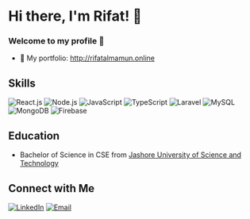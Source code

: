 # Hi there, I'm Rifat! 👋

### Welcome to my profile 👋
- 💬 My portfolio: http://rifatalmamun.online

## Skills
![React.js](https://img.shields.io/badge/React-Advanced-blueviolet)
![Node.js](https://img.shields.io/badge/Node.js-Intermediate-green)
![JavaScript](https://img.shields.io/badge/JavaScript-Expert-yellow)
![TypeScript](https://img.shields.io/badge/TypeScript-Expert-blue)
![Laravel](https://img.shields.io/badge/Laravel-Advanced-red)
![MySQL](https://img.shields.io/badge/MySQL-Intermediate-orange)
![MongoDB](https://img.shields.io/badge/MongoDB-Intermediate-success)
![Firebase](https://img.shields.io/badge/Firebase-Intermediate-yellow) 

## Education
- Bachelor of Science in CSE from [Jashore University of Science and Technology](https://just.edu.bd/)

## Connect with Me
[![LinkedIn](https://img.shields.io/badge/LinkedIn-Connect-blue?logo=linkedin&style=flat-square)](https://www.linkedin.com/in/rifatalmamun)
[![Email](https://img.shields.io/badge/Email-Contact-red?logo=gmail&style=flat-square)](mailto:rifatalmamun.cse@gmail.com)
